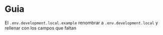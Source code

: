 # Guia

El ```.env.development.local.example``` renombrar a  ```.env.development.local```
y rellenar con los campos que faltan
